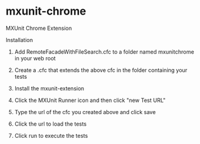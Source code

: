 mxunit-chrome
=============

MXUnit Chrome Extension

Installation

1. Add RemoteFacadeWithFileSearch.cfc to a folder named mxunitchrome in your web root

2. Create a .cfc that extends the above cfc in the folder containing your tests

3. Install the mxunit-extension

4. Click the MXUnit Runner icon and then click "new Test URL"

5. Type the url of the cfc you created above and click save

6. Click the url to load the tests

7. Click run to execute the tests
